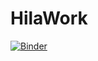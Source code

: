 # HilaWork

[![Binder](https://mybinder.org/badge_logo.svg)](https://mybinder.org/v2/gh/harashm/HilaWork/master?filepath=Algorithm.ipynb)
